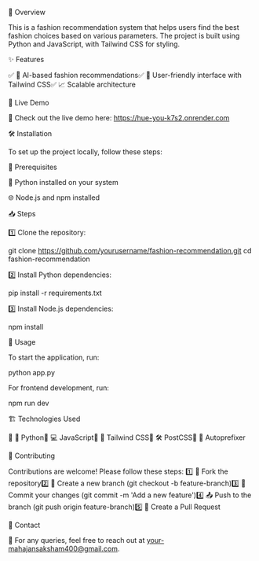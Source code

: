 🚀 Overview

This is a fashion recommendation system that helps users find the best fashion choices based on various parameters. The project is built using Python and JavaScript, with Tailwind CSS for styling.

✨ Features

✅ 🤖 AI-based fashion recommendations✅ 🎨 User-friendly interface with Tailwind CSS✅ 📈 Scalable architecture


🔗 Live Demo

🚀 Check out the live demo here: https://hue-you-k7s2.onrender.com


🛠 Installation

To set up the project locally, follow these steps:

📌 Prerequisites

🐍 Python installed on your system

🌐 Node.js and npm installed


📥 Steps

1️⃣ Clone the repository:

git clone https://github.com/yourusername/fashion-recommendation.git
cd fashion-recommendation

2️⃣ Install Python dependencies:

pip install -r requirements.txt

3️⃣ Install Node.js dependencies:

npm install


🚀 Usage

To start the application, run:

python app.py

For frontend development, run:

npm run dev


🏗 Technologies Used

🔹 🐍 Python🔹 💻 JavaScript🔹 🎨 Tailwind CSS🔹 🛠 PostCSS🔹 🔧 Autoprefixer


🤝 Contributing

Contributions are welcome! Please follow these steps:
1️⃣ 🍴 Fork the repository2️⃣ 🌿 Create a new branch (git checkout -b feature-branch)3️⃣ 📝 Commit your changes (git commit -m 'Add a new feature')4️⃣ 📤 Push to the branch (git push origin feature-branch)5️⃣ 🔄 Create a Pull Request


📩 Contact

📧 For any queries, feel free to reach out at your-mahajansaksham400@gmail.com.


